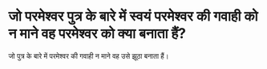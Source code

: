 # जो परमेश्वर पुत्र के बारे में स्वयं परमेश्वर की गवाही को न माने वह परमेश्वर को क्या बनाता हैं?
जो पुत्र के बारे में परमेश्वर की गवाही न माने वह उसे झूठा बनाता हैं।